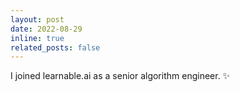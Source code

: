 ```yaml
---
layout: post
date: 2022-08-29
inline: true
related_posts: false
---
```


I joined learnable.ai as a senior algorithm engineer. :sparkles:
